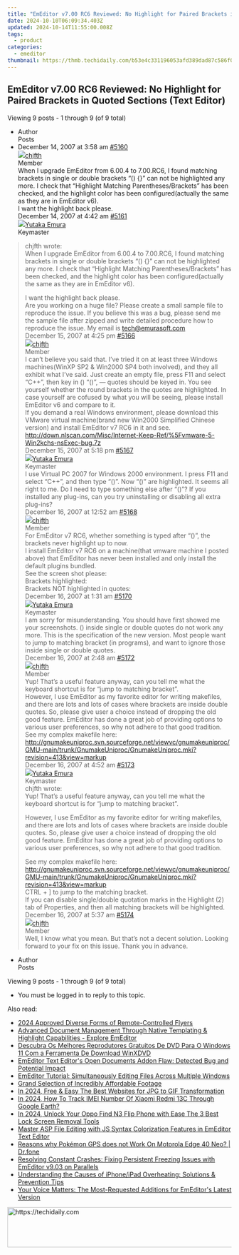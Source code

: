 ```yaml
---
title: "EmEditor v7.00 RC6 Reviewed: No Highlight for Paired Brackets in Quoted Sections (Text Editor)"
date: 2024-10-10T06:09:34.403Z
updated: 2024-10-14T11:55:00.008Z
tags:
  - product
categories:
  - emeditor
thumbnail: https://thmb.techidaily.com/b53e4c331196053afd389dad87c586f0b9c8a334fc4c9d3f146c8a4bb6f2e065.jpg
---
```


## EmEditor v7.00 RC6 Reviewed: No Highlight for Paired Brackets in Quoted Sections (Text Editor)

Viewing 9 posts - 1 through 9 (of 9 total)

* Author  
Posts
* December 14, 2007 at 3:58 am [#5160](https://tools.techidaily.com/emeditor/products/)  
[![](https://secure.gravatar.com/avatar/8b0cab4b6072a9b0664f8d97be026201?s=80&d=identicon&r=g)chjfth](https://www.emeditor.com/forums/users/chjfth/ "View chjfth's profile")  
Member  
When I upgrade EmEditor from 6.00.4 to 7.00.RC6, I found matching brackets in single or double brackets “() {}” can not be highlighted any more. I check that “Highlight Matching Parentheses/Brackets” has been checked, and the highlight color has been configured(actually the same as they are in EmEditor v6).  
 I want the highlight back please.  
December 14, 2007 at 4:42 am [#5161](https://tools.techidaily.com/emeditor/products/)  
[![](https://secure.gravatar.com/avatar/a0a6377144ed3636f985d87303f65ed2?s=80&d=identicon&r=g)Yutaka Emura](https://www.emeditor.com/forums/users/yemura/ "View Yutaka Emura's profile")  
Keymaster  
> chjfth wrote:  
> When I upgrade EmEditor from 6.00.4 to 7.00.RC6, I found matching brackets in single or double brackets “() {}” can not be highlighted any more. I check that “Highlight Matching Parentheses/Brackets” has been checked, and the highlight color has been configured(actually the same as they are in EmEditor v6).  
>  
> I want the highlight back please.  
 Are you working on a huge file? Please create a small sample file to reproduce the issue. If you believe this was a bug, please send me the sample file after zipped and write detailed procedure how to reproduce the issue. My email is [tech@emurasoft.com](https://tools.techidaily.com/emeditor/products/)  
December 15, 2007 at 4:25 pm [#5166](https://tools.techidaily.com/emeditor/products/)  
[![](https://secure.gravatar.com/avatar/8b0cab4b6072a9b0664f8d97be026201?s=80&d=identicon&r=g)chjfth](https://www.emeditor.com/forums/users/chjfth/ "View chjfth's profile")  
Member  
I can’t believe you said that. I’ve tried it on at least three Windows machines(WinXP SP2 & Win2000 SP4 both involved), and they all exhibit what I’ve said. Just create an empty file, press F11 and select “C++”, then key in () “()”, — quotes should be keyed in. You see yourself whether the round brackets in the quotes are highlighted. In case yourself are cofused by what you will be seeing, please install EmEditor v6 and compare to it.  
 If you demand a real Windows environment, please download this VMware virtual machine(brand new Win2000 Simplified Chinese version) and install EmEditor v7 RC6 in it and see. <http://down.nlscan.com/Misc/Internet-Keep-Ref/%5Fvmware-5-Win2kchs-nsExec-bug.7z>  
December 15, 2007 at 5:18 pm [#5167](https://tools.techidaily.com/emeditor/products/)  
[![](https://secure.gravatar.com/avatar/a0a6377144ed3636f985d87303f65ed2?s=80&d=identicon&r=g)Yutaka Emura](https://www.emeditor.com/forums/users/yemura/ "View Yutaka Emura's profile")  
Keymaster  
I use Virtual PC 2007 for Windows 2000 environment. I press F11 and select “C++”, and then type “()”. Now “()” are highlighted. It seems all right to me. Do I need to type something else after “()”? If you installed any plug-ins, can you try uninstalling or disabling all extra plug-ins?  
December 16, 2007 at 12:52 am [#5168](https://tools.techidaily.com/emeditor/products/)  
[![](https://secure.gravatar.com/avatar/8b0cab4b6072a9b0664f8d97be026201?s=80&d=identicon&r=g)chjfth](https://www.emeditor.com/forums/users/chjfth/ "View chjfth's profile")  
Member  
For EmEditor v7 RC6, whether something is typed after “()”, the brackets never highlight up to now.  
 I install EmEditor v7 RC6 on a machine(that vmware machine I posted above) that EmEditor has never been installed and only install the default plugins bundled.  
 See the screen shot please:  
 Brackets highlighted:  
 Brackets NOT highlighted in quotes:  
December 16, 2007 at 1:31 am [#5170](https://tools.techidaily.com/emeditor/products/)  
[![](https://secure.gravatar.com/avatar/a0a6377144ed3636f985d87303f65ed2?s=80&d=identicon&r=g)Yutaka Emura](https://www.emeditor.com/forums/users/yemura/ "View Yutaka Emura's profile")  
Keymaster  
I am sorry for misunderstanding. You should have first showed me your screenshots. () inside single or double quotes do not work any more. This is the specification of the new version. Most people want to jump to matching bracket (in programs), and want to ignore those inside single or double quotes.  
December 16, 2007 at 2:48 am [#5172](https://tools.techidaily.com/emeditor/products/)  
[![](https://secure.gravatar.com/avatar/8b0cab4b6072a9b0664f8d97be026201?s=80&d=identicon&r=g)chjfth](https://www.emeditor.com/forums/users/chjfth/ "View chjfth's profile")  
Member  
Yup! That’s a useful feature anyway, can you tell me what the keyboard shortcut is for “jump to matching bracket”.  
 However, I use EmEditor as my favorite editor for writing makefiles, and there are lots and lots of cases where brackets are inside double quotes. So, please give user a choice instead of dropping the old good feature. EmEditor has done a great job of providing options to various user preferences, so why not adhere to that good tradition.  
 See my complex makefile here: <http://gnumakeuniproc.svn.sourceforge.net/viewvc/gnumakeuniproc/GMU-main/trunk/GnumakeUniproc/GnumakeUniproc.mki?revision=413&view=markup>  
December 16, 2007 at 4:52 am [#5173](https://tools.techidaily.com/emeditor/products/)  
[![](https://secure.gravatar.com/avatar/a0a6377144ed3636f985d87303f65ed2?s=80&d=identicon&r=g)Yutaka Emura](https://www.emeditor.com/forums/users/yemura/ "View Yutaka Emura's profile")  
Keymaster  
> chjfth wrote:  
> Yup! That’s a useful feature anyway, can you tell me what the keyboard shortcut is for “jump to matching bracket”.  
>  
> However, I use EmEditor as my favorite editor for writing makefiles, and there are lots and lots of cases where brackets are inside double quotes. So, please give user a choice instead of dropping the old good feature. EmEditor has done a great job of providing options to various user preferences, so why not adhere to that good tradition.  
>  
> See my complex makefile here: <http://gnumakeuniproc.svn.sourceforge.net/viewvc/gnumakeuniproc/GMU-main/trunk/GnumakeUniproc/GnumakeUniproc.mki?revision=413&view=markup>  
 CTRL + \] to jump to the matching bracket.  
 If you can disable single/double quotation marks in the Highlight (2) tab of Properties, and then all matching brackets will be highlighted.  
December 16, 2007 at 5:37 am [#5174](https://tools.techidaily.com/emeditor/products/)  
[![](https://secure.gravatar.com/avatar/8b0cab4b6072a9b0664f8d97be026201?s=80&d=identicon&r=g)chjfth](https://www.emeditor.com/forums/users/chjfth/ "View chjfth's profile")  
Member  
Well, I know what you mean. But that’s not a decent solution. Looking forward to your fix on this issue. Thank you in advance.
* Author  
Posts

Viewing 9 posts - 1 through 9 (of 9 total)

* You must be logged in to reply to this topic.

<ins class="adsbygoogle"
     style="display:block"
     data-ad-format="autorelaxed"
     data-ad-client="ca-pub-7571918770474297"
     data-ad-slot="1223367746"></ins>

<ins class="adsbygoogle"
     style="display:block"
     data-ad-client="ca-pub-7571918770474297"
     data-ad-slot="8358498916"
     data-ad-format="auto"
     data-full-width-responsive="true"></ins>

<span class="atpl-alsoreadstyle">Also read:</span>
<div><ul>
<li><a href="https://article-posts.techidaily.com/2024-approved-diverse-forms-of-remote-controlled-flyers/"><u>2024 Approved Diverse Forms of Remote-Controlled Flyers</u></a></li>
<li><a href="https://win-tips.techidaily.com/advanced-document-management-through-native-templating-and-highlight-capabilities-explore-emeditor/"><u>Advanced Document Management Through Native Templating & Highlight Capabilities - Explore EmEditor</u></a></li>
<li><a href="https://solve-latest.techidaily.com/descubra-os-melhores-reprodutores-gratuitos-de-dvd-para-o-windows-11-com-a-ferramenta-de-download-winxdvd/"><u>Descubra Os Melhores Reprodutores Gratuitos De DVD Para O Windows 11 Com a Ferramenta De Download WinXDVD</u></a></li>
<li><a href="https://win-tips.techidaily.com/emeditor-text-editors-open-documents-addon-flaw-detected-bug-and-potential-impact/"><u>EmEditor Text Editor's Open Documents Addon Flaw: Detected Bug and Potential Impact</u></a></li>
<li><a href="https://win-tips.techidaily.com/emeditor-tutorial-simultaneously-editing-files-across-multiple-windows/"><u>EmEditor Tutorial: Simultaneously Editing Files Across Multiple Windows</u></a></li>
<li><a href="https://youtube-zero.techidaily.com/-selection-of-incredibly-affordable-footage/"><u>Grand Selection of Incredibly Affordable Footage</u></a></li>
<li><a href="https://some-techniques.techidaily.com/in-2024-free-and-easy-the-best-websites-for-jpg-to-gif-transformation/"><u>In 2024, Free & Easy The Best Websites for JPG to GIF Transformation</u></a></li>
<li><a href="https://unlock-android.techidaily.com/in-2024-how-to-track-imei-number-of-xiaomi-redmi-13c-through-google-earth-by-drfone-android/"><u>In 2024, How To Track IMEI Number Of Xiaomi Redmi 13C Through Google Earth?</u></a></li>
<li><a href="https://android-unlock.techidaily.com/in-2024-unlock-your-oppo-find-n3-flip-phone-with-ease-the-3-best-lock-screen-removal-tools-by-drfone-android/"><u>In 2024, Unlock Your Oppo Find N3 Flip Phone with Ease The 3 Best Lock Screen Removal Tools</u></a></li>
<li><a href="https://win-tips.techidaily.com/master-asp-file-editing-with-js-syntax-colorization-features-in-emeditor-text-editor/"><u>Master ASP File Editing with JS Syntax Colorization Features in EmEditor Text Editor</u></a></li>
<li><a href="https://android-pokemon-go.techidaily.com/reasons-why-pokemon-gps-does-not-work-on-motorola-edge-40-neo-drfone-by-drfone-virtual-android/"><u>Reasons why Pokémon GPS does not Work On Motorola Edge 40 Neo? | Dr.fone</u></a></li>
<li><a href="https://win-tips.techidaily.com/resolving-constant-crashes-fixing-persistent-freezing-issues-with-emeditor-v903-on-parallels/"><u>Resolving Constant Crashes: Fixing Persistent Freezing Issues with EmEditor v9.03 on Parallels</u></a></li>
<li><a href="https://fox-that.techidaily.com/understanding-the-causes-of-iphoneipad-overheating-solutions-and-prevention-tips/"><u>Understanding the Causes of iPhone/iPad Overheating: Solutions & Prevention Tips</u></a></li>
<li><a href="https://win-tips.techidaily.com/your-voice-matters-the-most-requested-additions-for-emeditors-latest-version/"><u>Your Voice Matters: The Most-Requested Additions for EmEditor's Latest Version</u></a></li>
</ul></div>

<!-- affiliate ads begin -->
<a href="https://ephamedtechinc.pxf.io/c/5597632/2136613/26400" target="_top" id="2136613">
  <img src="//a.impactradius-go.com/display-ad/26400-2136613" border="0" alt="https://techidaily.com" width="728" height="90"/>
</a>
<img height="0" width="0" src="https://ephamedtechinc.pxf.io/i/5597632/2136613/26400" style="position:absolute;visibility:hidden;" border="0" />
<!-- affiliate ads end -->

